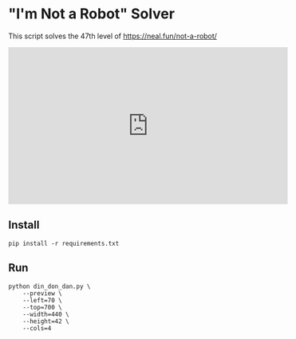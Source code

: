 # "I'm Not a Robot" Solver

This script solves the 47th level of https://neal.fun/not-a-robot/

<iframe
    width="560"
    height="315"
    src="https://www.youtube.com/embed/eCZw52DR7ag?si=d8BQlHwTp_9OLH3X" 
    title="YouTube video player"
    frameborder="0"
    allow="accelerometer; autoplay; clipboard-write; encrypted-media; gyroscope; picture-in-picture; web-share"
    referrerpolicy="strict-origin-when-cross-origin"
    allowfullscreen>
</iframe>

## Install

```
pip install -r requirements.txt
```

## Run
```
python din_don_dan.py \
    --preview \
    --left=70 \
    --top=700 \
    --width=440 \
    --height=42 \
    --cols=4
```

